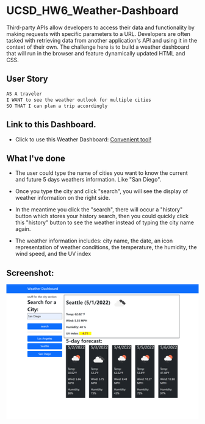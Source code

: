# UCSD_HW6_Weather-Dashboard
Third-party APIs allow developers to access their data and functionality by making requests with specific parameters to a URL. Developers are often tasked with retrieving data from another application's API and using it in the context of their own. The challenge here is to build a weather dashboard that will run in the browser and feature dynamically updated HTML and CSS.

## User Story

```
AS A traveler
I WANT to see the weather outlook for multiple cities
SO THAT I can plan a trip accordingly
```

## Link to this Dashboard.
* Click to use this Weather Dashboard: [Convenient tool!](https://hengyu89.github.io/UCSD_HW6_Weather-Dashboard/)

## What I've done

* The user could type the name of cities you want to know the current and future 5 days weathers information. Like "San Diego".

* Once you type the city and click "search", you will see the display of weather information on the right side.

* In the meantime you click the "search", there will occur a "history" button which stores your history search, then you could quickly click this "history" button to see the weather instead of typing the city name again.

* The weather information includes: city name, the date, an icon representation of weather conditions, the temperature, the humidity, the wind speed, and the UV index 

## Screenshot:

![This is the Screenshot of the weather dashboard app](./assets/images/screenshot1.png)